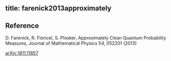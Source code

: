 title: farenick2013approximately
---

## Reference

D. Farenick, R. Floricel, S. Plosker, Approximately Clean Quantum Probability Measures, Journal of Mathematical Physics 54, 052201 (2013)

[arXiv:1811.11857](https://arxiv.org/abs/1811.11857)
